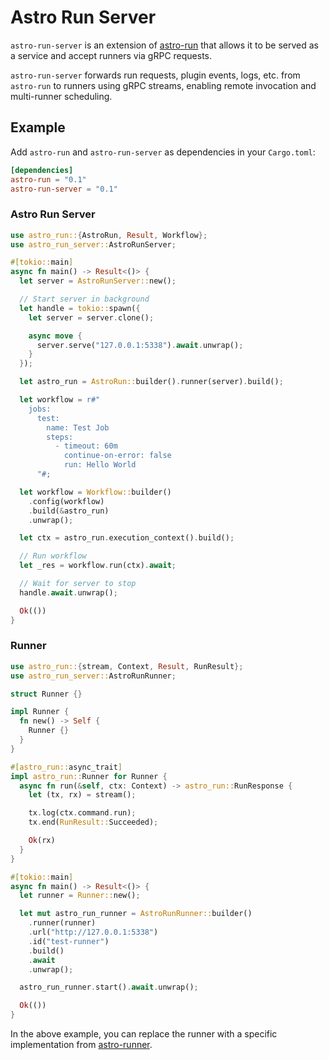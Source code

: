 # Astro Run Server

`astro-run-server` is an extension of [astro-run](https://github.com/panghu-huang/astro-run) that allows it to be served as a service and accept runners via gRPC requests.

`astro-run-server` forwards run requests, plugin events, logs, etc. from `astro-run` to runners using gRPC streams, enabling remote invocation and multi-runner scheduling.

## Example

Add `astro-run` and `astro-run-server` as dependencies in your `Cargo.toml`:

```toml
[dependencies]
astro-run = "0.1"
astro-run-server = "0.1"
```

### Astro Run Server

```rust
use astro_run::{AstroRun, Result, Workflow};
use astro_run_server::AstroRunServer;

#[tokio::main]
async fn main() -> Result<()> {
  let server = AstroRunServer::new();

  // Start server in background
  let handle = tokio::spawn({
    let server = server.clone();

    async move {
      server.serve("127.0.0.1:5338").await.unwrap();
    }
  });

  let astro_run = AstroRun::builder().runner(server).build();

  let workflow = r#"
    jobs:
      test:
        name: Test Job
        steps:
          - timeout: 60m
            continue-on-error: false
            run: Hello World
      "#;

  let workflow = Workflow::builder()
    .config(workflow)
    .build(&astro_run)
    .unwrap();

  let ctx = astro_run.execution_context().build();

  // Run workflow
  let _res = workflow.run(ctx).await;

  // Wait for server to stop
  handle.await.unwrap();

  Ok(())
}
```

### Runner

```rust
use astro_run::{stream, Context, Result, RunResult};
use astro_run_server::AstroRunRunner;

struct Runner {}

impl Runner {
  fn new() -> Self {
    Runner {}
  }
}

#[astro_run::async_trait]
impl astro_run::Runner for Runner {
  async fn run(&self, ctx: Context) -> astro_run::RunResponse {
    let (tx, rx) = stream();

    tx.log(ctx.command.run);
    tx.end(RunResult::Succeeded);

    Ok(rx)
  }
}

#[tokio::main]
async fn main() -> Result<()> {
  let runner = Runner::new();

  let mut astro_run_runner = AstroRunRunner::builder()
    .runner(runner)
    .url("http://127.0.0.1:5338")
    .id("test-runner")
    .build()
    .await
    .unwrap();

  astro_run_runner.start().await.unwrap();

  Ok(())
}
```

In the above example, you can replace the runner with a specific implementation from [astro-runner](../runner).

